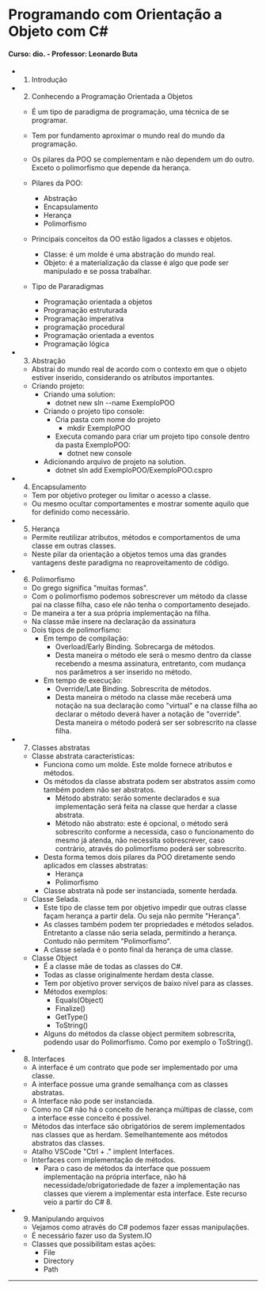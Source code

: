 # Programando com Orientação a Objeto com C# 
#### Curso: dio. - Professor: Leonardo Buta

- 1. Introdução

- 2. Conhecendo a Programação Orientada a Objetos
    - É um tipo de paradigma de programação, uma técnica de se programar.
    - Tem por fundamento aproximar o mundo real do mundo da programação. 
    - Os pilares da POO se complementam e não dependem um do outro. Exceto o polimorfismo que depende da herança.
    - Pilares da POO:
      - Abstração
      - Encapsulamento
      - Herança
      - Polimorfismo
    - Principais conceitos da OO estão ligados a classes e objetos.
      - Classe: é um molde é uma abstração do mundo real.
      - Objeto: é a materialização da classe é algo que pode ser manipulado e se possa trabalhar.

  - Tipo de Pararadigmas
    - Programação orientada a objetos
    - Programação estruturada
    - Programação imperativa
    - programação procedural
    - Programação orientada a eventos
    - Programação lógica

- 3. Abstração
  - Abstrai do mundo real de acordo com o contexto em que o objeto estiver inserido, considerando os atributos importantes.
  - Criando projeto:
    - Criando uma solution:
      - dotnet new sln --name ExemploPOO
    - Criando o projeto tipo console:	
      - Cria pasta com nome do projeto
        - mkdir ExemploPOO
      - Executa comando para criar um projeto tipo console dentro da pasta ExemploPOO:
        - dotnet new console
    - Adicionando arquivo de projeto na solution.
      - dotnet sln add ExemploPOO/ExemploPOO.cspro

- 4. Encapsulamento
  - Tem por objetivo proteger ou limitar o acesso a classe.
  - Ou mesmo ocultar comportamentes e mostrar somente aquilo que for definido como necessário.

- 5. Herança
  - Permite reutilizar atributos, métodos e comportamentos de uma classe em outras classes.
  - Neste pilar da orientação a objetos temos uma das grandes vantagens deste paradigma no reaproveitamento de código.

- 6. Polimorfismo
  - Do grego significa "muitas formas".
  - Com o polimorfismo podemos sobrescrever um método da classe pai na classe filha, caso ele não tenha o comportamento desejado.
  - De maneira a ter a sua própria implementação na filha.
  - Na classe mãe insere na declaração da assinatura 
  - Dois tipos de polimorfismo:
    - Em tempo de compilação:
      - Overload/Early Binding. Sobrecarga de métodos.
      - Desta maneira o método ele será o mesmo dentro da classe recebendo a mesma assinatura, entretanto, com mudança nos parâmetros a ser inserido no método.
    - Em tempo de execução:
      - Override/Late Binding. Sobrescrita de métodos. 
      - Desta maneira o método na classe mãe receberá uma notação na sua declaração como "virtual" e na classe filha ao declarar o método deverá haver a notação de "override". Desta maneira o método poderá ser ser sobrescrito na classe filha.

- 7. Classes abstratas
  - Classe abstrata caracteristicas:
    - Funciona como um molde. Este molde fornece atributos e métodos.
    - Os métodos da classe abstrata podem ser abstratos assim como também podem não ser abstratos.
      - Método abstrato: serão somente declarados e sua implementação será feita na classe que herdar a classe abstrata.
      - Método não abstrato: este é opcional, o método será sobrescrito conforme a necessida, caso o funcionamento do mesmo já atenda, não necessita sobrescrever, caso contrário, através do polimorfismo poderá ser sobrescrito.
    - Desta forma temos dois pilares da POO diretamente sendo aplicados em classes abstratas: 
      - Herança 
      - Polimorfismo 
    - Classe abstrata nã pode ser instanciada, somente herdada.
  - Classe Selada.
    - Este tipo de classe tem por objetivo impedir que outras classe façam herança a partir dela. Ou seja não permite "Herança".
    - As classes também podem ter propriedades e métodos selados.  Entretanto a classe não seria selada, permitindo a herança. Contudo não permitem "Polimorfismo".
    - A classe selada é o ponto final da herança de uma classe.
  - Classe Object
    - É a classe mãe de todas as classes do C#.
    - Todas as classe originalmente herdam desta classe.
    - Tem por objetivo prover serviços de baixo nível para as classes.
    - Métodos exemplos:
      - Equals(Object)
      - Finalize()
      - GetType()
      - ToString()
    - Alguns do métodos da classe object permitem sobrescrita, podendo usar do Polimorfismo. Como por exemplo o ToString().

- 8. Interfaces
  - A interface é um contrato que pode ser implementado por uma classe.
  - A interface possue uma grande semalhança com as classes abstratas.
  - A Interface não pode ser instanciada.
  - Como no C# não há o conceito de herança múltipas de classe, com a interface esse conceito é possível.
  - Métodos das interface são obrigatórios de serem implementados nas classes que as herdam. Semelhantemente aos métodos abstratos das classes.
  - Atalho VSCode "Ctrl + ." implent Interfaces.
  - Interfaces com implementação de métodos.
    - Para o caso de métodos da interface que possuem implementação na própria interface, não há necessidade/obrigatoriedade de fazer a implementação nas classes que vierem a implementar esta interface. Este recurso veio a partir do C# 8.

- 9. Manipulando arquivos
  - Vejamos como através do C# podemos fazer essas manipulações.
  - É necessário fazer uso da System.IO
  - Classes que possibilitam estas ações:
    - File
    - Directory
    - Path

---



